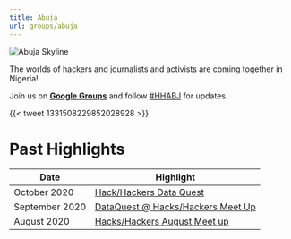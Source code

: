 ```yaml
---
title: Abuja
url: groups/abuja
---
```


![Abuja Skyline](https://upload.wikimedia.org/wikipedia/commons/9/9b/Abuja_Nightlife.jpg)

The worlds of hackers and journalists and activists are coming together in Nigeria!

Join us on **[Google Groups](https://groups.google.com/u/0/g/hackshackers-lagos)** and follow [#HHABJ](https://twitter.com/hashtag/HHABJ) for updates.

{{< tweet 1331508229852028928 >}}

# Past Highlights

| **Date**  | **Highlight** |  
|-----------|---------------|  
| October 2020 | [Hack/Hackers Data Quest](https://groups.google.com/u/0/g/hackshackers-lagos/c/dpbGBTt7D-w) |
| September 2020 | [DataQuest @ Hacks/Hackers Meet Up](https://groups.google.com/u/0/g/hackshackers-lagos/c/pOSVKwwZfQg) |   
| August 2020 | [Hacks/Hackers August Meet up](https://groups.google.com/u/0/g/hackshackers-lagos/c/hcaOX4J_HoI) |
